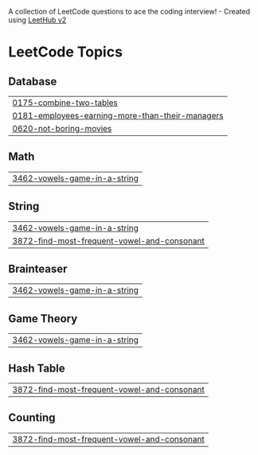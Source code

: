A collection of LeetCode questions to ace the coding interview! - Created using [LeetHub v2](https://github.com/arunbhardwaj/LeetHub-2.0)
<!---LeetCode Topics Start-->
# LeetCode Topics
## Database
|  |
| ------- |
| [0175-combine-two-tables](https://github.com/Vedant08I/SQL/tree/master/0175-combine-two-tables) |
| [0181-employees-earning-more-than-their-managers](https://github.com/Vedant08I/SQL/tree/master/0181-employees-earning-more-than-their-managers) |
| [0620-not-boring-movies](https://github.com/Vedant08I/SQL/tree/master/0620-not-boring-movies) |
## Math
|  |
| ------- |
| [3462-vowels-game-in-a-string](https://github.com/Vedant08I/SQL/tree/master/3462-vowels-game-in-a-string) |
## String
|  |
| ------- |
| [3462-vowels-game-in-a-string](https://github.com/Vedant08I/SQL/tree/master/3462-vowels-game-in-a-string) |
| [3872-find-most-frequent-vowel-and-consonant](https://github.com/Vedant08I/SQL/tree/master/3872-find-most-frequent-vowel-and-consonant) |
## Brainteaser
|  |
| ------- |
| [3462-vowels-game-in-a-string](https://github.com/Vedant08I/SQL/tree/master/3462-vowels-game-in-a-string) |
## Game Theory
|  |
| ------- |
| [3462-vowels-game-in-a-string](https://github.com/Vedant08I/SQL/tree/master/3462-vowels-game-in-a-string) |
## Hash Table
|  |
| ------- |
| [3872-find-most-frequent-vowel-and-consonant](https://github.com/Vedant08I/SQL/tree/master/3872-find-most-frequent-vowel-and-consonant) |
## Counting
|  |
| ------- |
| [3872-find-most-frequent-vowel-and-consonant](https://github.com/Vedant08I/SQL/tree/master/3872-find-most-frequent-vowel-and-consonant) |
<!---LeetCode Topics End-->